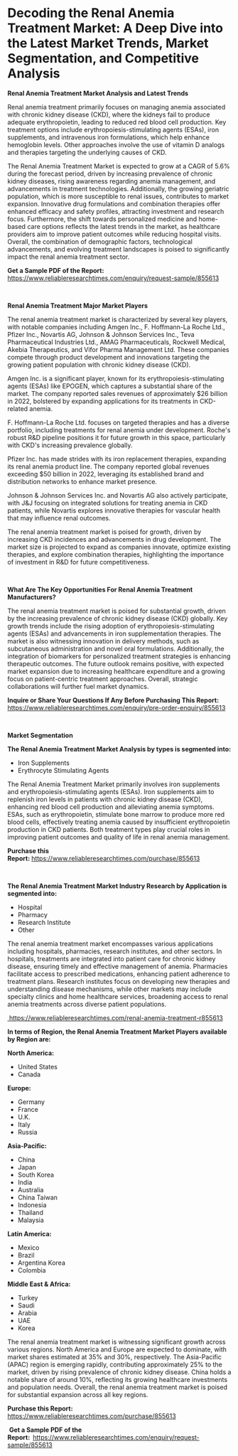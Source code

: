 <p><h1>Decoding the Renal Anemia Treatment Market: A Deep Dive into the Latest Market Trends, Market Segmentation, and Competitive Analysis</h1></p><p><strong>Renal Anemia Treatment Market Analysis and Latest Trends</strong></p>
<p><p>Renal anemia treatment primarily focuses on managing anemia associated with chronic kidney disease (CKD), where the kidneys fail to produce adequate erythropoietin, leading to reduced red blood cell production. Key treatment options include erythropoiesis-stimulating agents (ESAs), iron supplements, and intravenous iron formulations, which help enhance hemoglobin levels. Other approaches involve the use of vitamin D analogs and therapies targeting the underlying causes of CKD.</p><p>The Renal Anemia Treatment Market is expected to grow at a CAGR of 5.6% during the forecast period, driven by increasing prevalence of chronic kidney diseases, rising awareness regarding anemia management, and advancements in treatment technologies. Additionally, the growing geriatric population, which is more susceptible to renal issues, contributes to market expansion. Innovative drug formulations and combination therapies offer enhanced efficacy and safety profiles, attracting investment and research focus. Furthermore, the shift towards personalized medicine and home-based care options reflects the latest trends in the market, as healthcare providers aim to improve patient outcomes while reducing hospital visits. Overall, the combination of demographic factors, technological advancements, and evolving treatment landscapes is poised to significantly impact the renal anemia treatment sector.</p></p>
<p><strong>Get a Sample PDF of the Report:&nbsp;</strong> <a href="https://www.reliableresearchtimes.com/enquiry/request-sample/855613?utm_campaign=3678&utm_medium=2&utm_source=Github&utm_content=ia&utm_term=19042025&utm_id=renal-anemia-treatment">https://www.reliableresearchtimes.com/enquiry/request-sample/855613</a></p>
<p>&nbsp;</p>
<p><strong>Renal Anemia Treatment Major Market Players</strong></p>
<p><p>The renal anemia treatment market is characterized by several key players, with notable companies including Amgen Inc., F. Hoffmann-La Roche Ltd., Pfizer Inc., Novartis AG, Johnson & Johnson Services Inc., Teva Pharmaceutical Industries Ltd., AMAG Pharmaceuticals, Rockwell Medical, Akebia Therapeutics, and Vifor Pharma Management Ltd. These companies compete through product development and innovations targeting the growing patient population with chronic kidney disease (CKD).</p><p>Amgen Inc. is a significant player, known for its erythropoiesis-stimulating agents (ESAs) like EPOGEN, which captures a substantial share of the market. The company reported sales revenues of approximately $26 billion in 2022, bolstered by expanding applications for its treatments in CKD-related anemia.</p><p>F. Hoffmann-La Roche Ltd. focuses on targeted therapies and has a diverse portfolio, including treatments for renal anemia under development. Roche's robust R&D pipeline positions it for future growth in this space, particularly with CKD's increasing prevalence globally.</p><p>Pfizer Inc. has made strides with its iron replacement therapies, expanding its renal anemia product line. The company reported global revenues exceeding $50 billion in 2022, leveraging its established brand and distribution networks to enhance market presence.</p><p>Johnson & Johnson Services Inc. and Novartis AG also actively participate, with J&J focusing on integrated solutions for treating anemia in CKD patients, while Novartis explores innovative therapies for vascular health that may influence renal outcomes.</p><p>The renal anemia treatment market is poised for growth, driven by increasing CKD incidences and advancements in drug development. The market size is projected to expand as companies innovate, optimize existing therapies, and explore combination therapies, highlighting the importance of investment in R&D for future competitiveness.</p></p>
<p>&nbsp;</p>
<p><strong>What Are The Key Opportunities For Renal Anemia Treatment Manufacturers?</strong></p>
<p><p>The renal anemia treatment market is poised for substantial growth, driven by the increasing prevalence of chronic kidney disease (CKD) globally. Key growth trends include the rising adoption of erythropoiesis-stimulating agents (ESAs) and advancements in iron supplementation therapies. The market is also witnessing innovation in delivery methods, such as subcutaneous administration and novel oral formulations. Additionally, the integration of biomarkers for personalized treatment strategies is enhancing therapeutic outcomes. The future outlook remains positive, with expected market expansion due to increasing healthcare expenditure and a growing focus on patient-centric treatment approaches. Overall, strategic collaborations will further fuel market dynamics.</p></p>
<p><strong>Inquire or Share Your Questions If Any Before Purchasing This Report:</strong> <a href="https://www.reliableresearchtimes.com/enquiry/pre-order-enquiry/855613?utm_campaign=3678&utm_medium=2&utm_source=Github&utm_content=ia&utm_term=19042025&utm_id=renal-anemia-treatment">https://www.reliableresearchtimes.com/enquiry/pre-order-enquiry/855613</a></p>
<p>&nbsp;</p>
<p><strong>Market Segmentation</strong></p>
<p><strong>The Renal Anemia Treatment Market Analysis by types is segmented into:</strong></p>
<p><ul><li>Iron Supplements</li><li>Erythrocyte Stimulating Agents</li></ul></p>
<p><p>The Renal Anemia Treatment Market primarily involves iron supplements and erythropoiesis-stimulating agents (ESAs). Iron supplements aim to replenish iron levels in patients with chronic kidney disease (CKD), enhancing red blood cell production and alleviating anemia symptoms. ESAs, such as erythropoietin, stimulate bone marrow to produce more red blood cells, effectively treating anemia caused by insufficient erythropoietin production in CKD patients. Both treatment types play crucial roles in improving patient outcomes and quality of life in renal anemia management.</p></p>
<p><strong>Purchase this Report:&nbsp;</strong><a href="https://www.reliableresearchtimes.com/purchase/855613?utm_campaign=3678&utm_medium=2&utm_source=Github&utm_content=ia&utm_term=19042025&utm_id=renal-anemia-treatment">https://www.reliableresearchtimes.com/purchase/855613</a></p>
<p>&nbsp;</p>
<p><strong>The Renal Anemia Treatment Market Industry Research by Application is segmented into:</strong></p>
<p><ul><li>Hospital</li><li>Pharmacy</li><li>Research Institute</li><li>Other</li></ul></p>
<p><p>The renal anemia treatment market encompasses various applications including hospitals, pharmacies, research institutes, and other sectors. In hospitals, treatments are integrated into patient care for chronic kidney disease, ensuring timely and effective management of anemia. Pharmacies facilitate access to prescribed medications, enhancing patient adherence to treatment plans. Research institutes focus on developing new therapies and understanding disease mechanisms, while other markets may include specialty clinics and home healthcare services, broadening access to renal anemia treatments across diverse patient populations.</p></p>
<p><a href="https://www.reliableresearchtimes.com/renal-anemia-treatment-r855613?utm_campaign=3678&utm_medium=2&utm_source=Github&utm_content=ia&utm_term=19042025&utm_id=renal-anemia-treatment">&nbsp;https://www.reliableresearchtimes.com/renal-anemia-treatment-r855613</a></p>
<p><strong>In terms of Region, the Renal Anemia Treatment Market Players available by Region are:</strong></p>
<p>
    <p> <strong> North America: </strong>
        <ul>
            <li>United States</li>
            <li>Canada</li>
        </ul>
        </p> 
    <p> <strong> Europe: </strong>
        <ul>
            <li>Germany</li>
            <li>France</li>
            <li>U.K.</li>
            <li>Italy</li>
            <li>Russia</li>
        </ul>
        </p> 
    <p> <strong> Asia-Pacific: </strong>
        <ul>
            <li>China</li>
            <li>Japan</li>
            <li>South Korea</li>
            <li>India</li>
            <li>Australia</li>
            <li>China Taiwan</li>
            <li>Indonesia</li>
            <li>Thailand</li>
            <li>Malaysia</li>
        </ul>
        </p> 
    <p> <strong> Latin America: </strong>
        <ul>
            <li>Mexico</li>
            <li>Brazil</li>
            <li>Argentina Korea</li>
            <li>Colombia</li>
        </ul>
        </p> 
    <p> <strong> Middle East & Africa: </strong>
        <ul>
            <li>Turkey</li>
            <li>Saudi</li>
            <li>Arabia</li>
            <li>UAE</li>
            <li>Korea</li>
        </ul>
    </p>
    </p>
<p><p>The renal anemia treatment market is witnessing significant growth across various regions. North America and Europe are expected to dominate, with market shares estimated at 35% and 30%, respectively. The Asia-Pacific (APAC) region is emerging rapidly, contributing approximately 25% to the market, driven by rising prevalence of chronic kidney disease. China holds a notable share of around 10%, reflecting its growing healthcare investments and population needs. Overall, the renal anemia treatment market is poised for substantial expansion across all key regions.</p></p>
<p><strong>Purchase this Report: </strong><a href="https://www.reliableresearchtimes.com/purchase/855613?utm_campaign=3678&utm_medium=2&utm_source=Github&utm_content=ia&utm_term=19042025&utm_id=renal-anemia-treatment">https://www.reliableresearchtimes.com/purchase/855613</a></p>
<p>&nbsp;<strong>Get a Sample PDF of the Report:&nbsp;&nbsp;</strong><a href="https://www.reliableresearchtimes.com/enquiry/request-sample/855613?utm_campaign=3678&utm_medium=2&utm_source=Github&utm_content=ia&utm_term=19042025&utm_id=renal-anemia-treatment">https://www.reliableresearchtimes.com/enquiry/request-sample/855613</a></p>
<p><strong></strong></p>
<p><p></p><p></p><p></p></p>